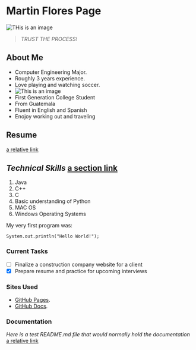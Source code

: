 # Martin Flores Page
![THis is an image](https://inteng-storage.s3.amazonaws.com/img/iea/nR6bkXZxwo/sizes/software-engineering-skills_resize_md.jpg)

> _TRUST THE PROCESS!_

## **About Me**
- Computer Engineering Major.
- Roughly 3 years experience.
- Love playing and watching soccer.
- ![This is an image](https://deadline.com/wp-content/uploads/2020/03/10577674db.jpg)
- First Generation College Student
- From Guatemala
- Fluent in English and Spanish
- Enojoy working out and traveling
  
## **Resume**
[a relative link](https://github.com/Martin-Flores1023/GitHub-Pages/blob/main/CSE%20Gen%20Resume%202020%20Internships.pdf) 
## _Technical Skills_ [a section link](https://www.tutorialspoint.com/java/java_documentation.htm)
1. Java
2. C++
3. C
4. Basic understanding of Python
5. MAC OS 
6. Windows Operating Systems

My very first program was:
```
System.out.println("Hello World!");
```
 
### Current Tasks ###
- [ ] Finalize a construction company website for a client
- [X] Prepare resume and practice for upcoming interviews

### Sites Used ###
- [GitHub Pages](https://pages.github.com/).
- [GitHub Docs](https://docs.github.com/).

### Documentation ###
 _Here is a test README.md file that would normally hold the documentation_ 
 [a relative link](README.md)